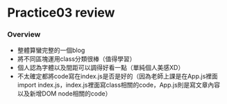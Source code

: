 # Practice03 review

### Overview
* 整體算蠻完整的一個blog
* 將不同區塊運用class分類很棒（值得學習）
* 個人認為字體以及間距可以調得好看一點（單純個人美感XD）
* 不太確定都將code寫在index.js是否是好的（因為老師上課是在App.js裡面import index.js，index.js裡面寫class相關的code，App.js則是寫文章內容以及新增DOM node相關的code）